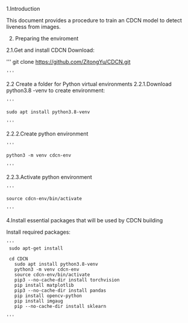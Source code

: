 1.Introduction

This document provides a procedure to train an CDCN model to detect liveness from images.

2. Preparing the enviroment 


2.1.Get and install CDCN
Download:  

   '''
    git clone https://github.com/ZitongYu/CDCN.git
    
    '''
2.2 Create a folder for Python virtual environments 
2.2.1.Download python3.8 -venv to create environment:
 
    '''
    
    sudo apt install python3.8-venv
    
    '''
2.2.2.Create python environment
  
    '''
    
    python3 -m venv cdcn-env
    
    '''
2.2.3.Activate python environment
  
    '''
    
    source cdcn-env/bin/activate
    
    '''
    
4.Install essential packages that will be used by CDCN building

Install required packages:

    '''
     sudo apt-get install
	   
     cd CDCN
	   sudo apt install python3.8-venv
	   python3 -m venv cdcn-env
	   source cdcn-env/bin/activate
	   pip3 --no-cache-dir install torchvision
	   pip install matplotlib
	   pip3 --no-cache-dir install pandas
	   pip install opencv-python
	   pip install imgaug
	   pip --no-cache-dir install sklearn
    
    '''
